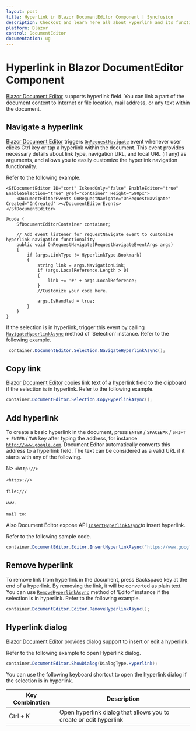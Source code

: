 ```yaml
---
layout: post
title: Hyperlink in Blazor DocumentEditor Component | Syncfusion
description: Checkout and learn here all about Hyperlink and its functionality in Syncfusion Blazor DocumentEditor component and more.
platform: Blazor
control: DocumentEditor
documentation: ug
---
```


# Hyperlink in Blazor DocumentEditor Component

[Blazor Document Editor](https://www.syncfusion.com/blazor-components/blazor-word-processor) supports hyperlink field. You can link a part of the document content to Internet or file location, mail address, or any text within the document.

## Navigate a hyperlink

[Blazor Document Editor](https://www.syncfusion.com/blazor-components/blazor-word-processor) triggers [`OnRequestNavigate`](https://help.syncfusion.com/cr/blazor/Syncfusion.Blazor.DocumentEditor.DocumentEditorEvents.html#Syncfusion_Blazor_DocumentEditor_DocumentEditorEvents_OnRequestNavigate) event whenever user clicks Ctrl key or tap a hyperlink within the document. This event provides necessary details about link type, navigation URL, and local URL (if any) as arguments, and allows you to easily customize the hyperlink navigation functionality. 

Refer to the following example.

```cshtml
<SfDocumentEditor ID="cont" IsReadOnly="false" EnableEditor="true" EnableSelection="true" @ref="container" Height="590px">
    <DocumentEditorEvents OnRequestNavigate="OnRequestNavigate" Created="OnCreated" ></DocumentEditorEvents>
</SfDocumentEditor>

@code {
    SfDocumentEditorContainer container;

    // Add event listener for requestNavigate event to customize hyperlink navigation functionality
    public void OnRequestNavigate(RequestNavigateEventArgs args)
    {
        if (args.LinkType != HyperlinkType.Bookmark)
        {
            string link = args.NavigationLink;
            if (args.LocalReference.Length > 0)
            {
                link += '#' + args.LocalReference;
            }
            //Customize your code here.
            
            args.IsHandled = true;
        }
    }
}
```

If the selection is in hyperlink, trigger this event by calling [`NavigateHyperlinkAsync`](https://help.syncfusion.com/cr/blazor/Syncfusion.Blazor.DocumentEditor.SelectionModule.html#Syncfusion_Blazor_DocumentEditor_SelectionModule_NavigateHyperlinkAsync) method of ‘Selection’ instance. Refer to the following example.

```csharp
 container.DocumentEditor.Selection.NavigateHyperlinkAsync();
```

## Copy link

[Blazor Document Editor](https://www.syncfusion.com/blazor-components/blazor-word-processor) copies link text of a hyperlink field to the clipboard if the selection is in hyperlink. Refer to the following example.

```csharp
container.DocumentEditor.Selection.CopyHyperlinkAsync();
```

## Add hyperlink

To create a basic hyperlink in the document, press `ENTER` / `SPACEBAR` / `SHIFT + ENTER` / `TAB` key after typing the address, for instance [`http://www.google.com`](http://www.google.com). Document Editor automatically converts this address to a hyperlink field. The text can be considered as a valid URL if it starts with any of the following.

N> `<http://>`<br>
<br/> `<https://>`<br>
<br/> `file:///`<br>
<br/> `www.`<br>
<br/> `mail to:`<br>

Also Document Editor expose API [`InsertHyperlinkAsync`](https://help.syncfusion.com/cr/blazor/Syncfusion.Blazor.DocumentEditor.EditorModule.html#Syncfusion_Blazor_DocumentEditor_EditorModule_InsertHyperlinkAsync_System_String_System_String_)to insert hyperlink.

Refer to the following sample code.

```csharp
container.DocumentEditor.Editor.InsertHyperlinkAsync("https://www.google.com", "Google");
```

## Remove hyperlink

To remove link from hyperlink in the document, press Backspace key at the end of a hyperlink. By removing the link, it will be converted as plain text. You can use [`RemoveHyperlinkAsync`](https://help.syncfusion.com/cr/blazor/Syncfusion.Blazor.DocumentEditor.EditorModule.html#Syncfusion_Blazor_DocumentEditor_EditorModule_RemoveHyperlinkAsync) method of ‘Editor’ instance if the selection is in hyperlink. Refer to the following example.

```csharp
container.DocumentEditor.Editor.RemoveHyperlinkAsync();
```

## Hyperlink dialog

[Blazor Document Editor](https://www.syncfusion.com/blazor-components/blazor-word-processor) provides dialog support to insert or edit a hyperlink. 

Refer to the following example to open Hyperlink dialog.

```csharp
container.DocumentEditor.ShowDialog(DialogType.Hyperlink);
```

You can use the following keyboard shortcut to open the hyperlink dialog if the selection is in hyperlink.

| Key Combination | Description |
|-----------------|-------------|
|Ctrl + K | Open hyperlink dialog that allows you to create or edit hyperlink|